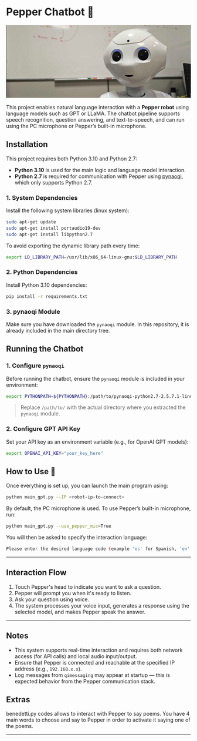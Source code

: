 # Pepper Chatbot 🤖

![Pepper robot](assets/pepper_2.png?raw=true)

This project enables natural language interaction with a **Pepper robot** using language models such as GPT or LLaMA. The chatbot pipeline supports speech recognition, question answering, and text-to-speech, and can run using the PC microphone or Pepper’s built-in microphone.


## Installation

This project requires both Python 3.10 and Python 2.7:

- **Python 3.10** is used for the main logic and language model interaction.
- **Python 2.7** is required for communication with Pepper using [pynaoqi](https://developer.softbankrobotics.com/pepper-naoqi-25/naoqi-developer-guide), which only supports Python 2.7.

### 1. System Dependencies

Install the following system libraries (linux system):

```bash
sudo apt-get update
sudo apt-get install portaudio19-dev
sudo apt-get install libpython2.7
```

To avoid exporting the dynamic library path every time:

```bash
export LD_LIBRARY_PATH=/usr/lib/x86_64-linux-gnu:$LD_LIBRARY_PATH
```

### 2. Python Dependencies

Install Python 3.10 dependencies:

```bash
pip install -r requirements.txt
```

### 3. pynaoqi Module

Make sure you have downloaded the `pynaoqi` module. In this repository, it is already included in the main directory tree.


## Running the Chatbot

### 1. Configure `pynaoqi`

Before running the chatbot, ensure the `pynaoqi` module is included in your environment:

```bash
export PYTHONPATH=${PYTHONPATH}:/path/to/pynaoqi-python2.7-2.5.7.1-linux64/lib/python2.7/site-packages
```

> Replace `/path/to/` with the actual directory where you extracted the `pynaoqi` module.

### 2. Configure GPT API Key

Set your API key as an environment variable (e.g., for OpenAI GPT models):

```bash
export OPENAI_API_KEY="your_key_here"
```



## How to Use 🚀 

Once everything is set up, you can launch the main program using:

```bash
python main_gpt.py --IP <robot-ip-to-connect>
```

By default, the PC microphone is used. To use Pepper’s built-in microphone, run:

```bash
python main_gpt.py --use_pepper_mic=True
```

You will then be asked to specify the interaction language:

```bash
Please enter the desired language code (example 'es' for Spanish, 'en' for English):
```

---

## Interaction Flow

1. Touch Pepper's head to indicate you want to ask a question.
2. Pepper will prompt you when it's ready to listen.
3. Ask your question using voice.
4. The system processes your voice input, generates a response using the selected model, and makes Pepper speak the answer.

---

## Notes

- This system supports real-time interaction and requires both network access (for API calls) and local audio input/output.
- Ensure that Pepper is connected and reachable at the specified IP address (e.g., `192.168.x.x`).
- Log messages from `qimessaging` may appear at startup — this is expected behavior from the Pepper communication stack.

## Extras

benedetti.py codes allows to interact with Pepper to say poems. You have 4 main words to choose and say to Pepper in order to activate it saying one of the poems.

---